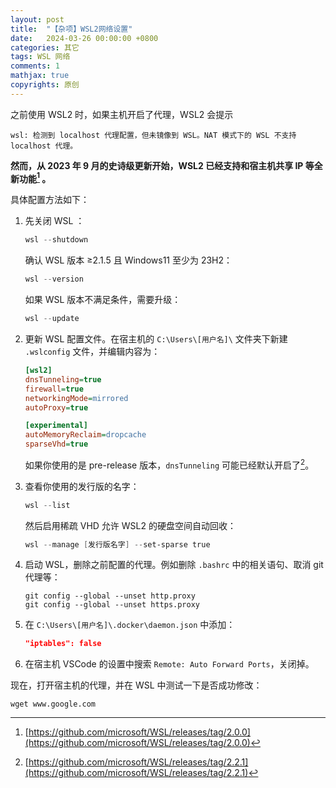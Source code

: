 ```yaml
---
layout: post
title:  "【杂项】WSL2网络设置"
date:   2024-03-26 00:00:00 +0800
categories: 其它
tags: WSL 网络
comments: 1
mathjax: true
copyrights: 原创
---
```


之前使用 WSL2 时，如果主机开启了代理，WSL2 会提示 

````
wsl: 检测到 localhost 代理配置，但未镜像到 WSL。NAT 模式下的 WSL 不支持 localhost 代理。
````

**然而，从 2023 年 9 月的史诗级更新开始，WSL2 已经支持和宿主机共享 IP 等全新功能[^1] 。**

具体配置方法如下：

1. 先关闭 WSL ：

   ```powershell
   wsl --shutdown
   ```

   确认 WSL 版本 ≥2.1.5 且 Windows11 至少为 23H2：

   ```powershell
   wsl --version
   ```

   如果 WSL 版本不满足条件，需要升级：

   ```powershell
   wsl --update
   ```

2. 更新 WSL 配置文件。在宿主机的 `C:\Users\[用户名]\` 文件夹下新建 `.wslconfig` 文件，并编辑内容为：

   ```ini
   [wsl2]
   dnsTunneling=true
   firewall=true
   networkingMode=mirrored
   autoProxy=true
   
   [experimental]
   autoMemoryReclaim=dropcache
   sparseVhd=true
   ```

   如果你使用的是 pre-release 版本，`dnsTunneling` 可能已经默认开启了[^2]。

3. 查看你使用的发行版的名字：

   ```powershell
   wsl --list
   ```

   然后启用稀疏 VHD 允许 WSL2 的硬盘空间自动回收：

   ```powershell
   wsl --manage [发行版名字] --set-sparse true
   ```

4. 启动 WSL，删除之前配置的代理。例如删除 `.bashrc` 中的相关语句、取消 git 代理等：

   ```shell
   git config --global --unset http.proxy
   git config --global --unset https.proxy
   ```

5. 在 `C:\Users\[用户名]\.docker\daemon.json` 中添加：

   ```json
   "iptables": false
   ```

6. 在宿主机 VSCode 的设置中搜索 `Remote: Auto Forward Ports`，关闭掉。

现在，打开宿主机的代理，并在 WSL 中测试一下是否成功修改：

```shell
wget www.google.com
```



[^1]: [https://github.com/microsoft/WSL/releases/tag/2.0.0](https://github.com/microsoft/WSL/releases/tag/2.0.0)
[^2]: [https://github.com/microsoft/WSL/releases/tag/2.2.1](https://github.com/microsoft/WSL/releases/tag/2.2.1)
